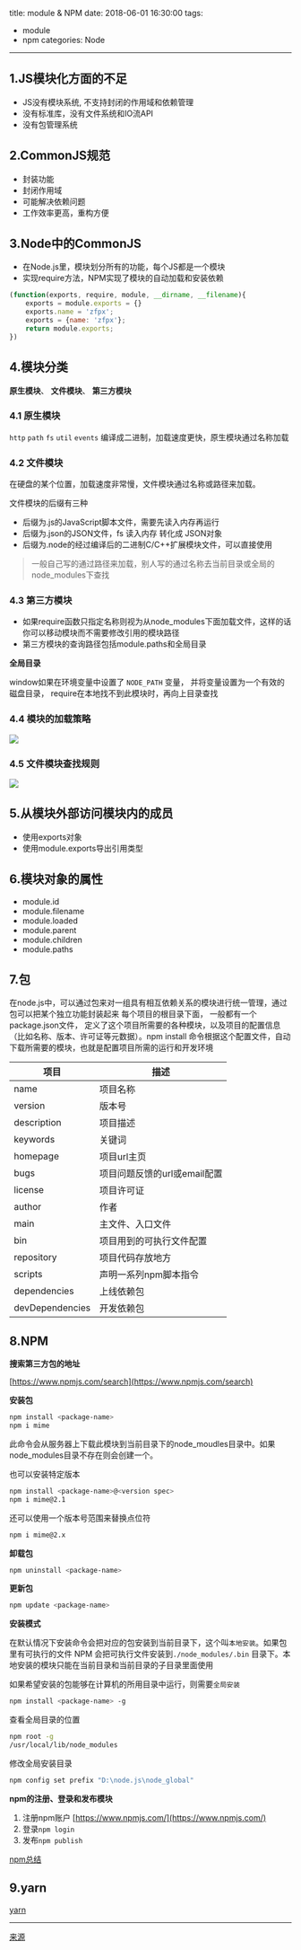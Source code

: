 title: module & NPM
date: 2018-06-01 16:30:00
tags: 
- module
- npm 
categories: Node
---

## 1.JS模块化方面的不足

* JS没有模块系统, 不支持封闭的作用域和依赖管理
* 没有标准库，没有文件系统和IO流API
* 没有包管理系统 

## 2.CommonJS规范

* 封装功能
* 封闭作用域
* 可能解决依赖问题
* 工作效率更高，重构方便

## 3.Node中的CommonJS

* 在Node.js里，模块划分所有的功能，每个JS都是一个模块
* 实现require方法，NPM实现了模块的自动加载和安装依赖

``` js
(function(exports, require, module, __dirname, __filename){
    exports = module.exports = {}
    exports.name = 'zfpx';
    exports = {name: 'zfpx'};
    return module.exports;
})

```

## 4.模块分类

**原生模块**、 **文件模块**、 **第三方模块**

### 4.1 原生模块

`http` `path` `fs` `util` `events` 编译成二进制，加载速度更快，原生模块通过名称加载

### 4.2 文件模块

在硬盘的某个位置，加载速度非常慢，文件模块通过名称或路径来加载。

文件模块的后缀有三种

* 后缀为.js的JavaScript脚本文件，需要先读入内存再运行
* 后缀为.json的JSON文件，fs 读入内存 转化成 JSON对象
* 后缀为.node的经过编译后的二进制C/C++扩展模块文件，可以直接使用

> 一般自己写的通过路径来加载，别人写的通过名称去当前目录或全局的node_modules下查找  

### 4.3 第三方模块

* 如果require函数只指定名称则视为从node_modules下面加载文件，这样的话你可以移动模块而不需要修改引用的模块路径
* 第三方模块的查询路径包括module.paths和全局目录 

**全局目录**

window如果在环境变量中设置了 `NODE_PATH` 变量， 并将变量设置为一个有效的磁盘目录，
require在本地找不到此模块时，再向上目录查找

### 4.4 模块的加载策略

![](8.模块/lookmodule.png)

### 4.5 文件模块查找规则

![](8.模块/lookfile.png)

## 5.从模块外部访问模块内的成员

* 使用exports对象
* 使用module.exports导出引用类型

## 6.模块对象的属性

* module.id
* module.filename
* module.loaded
* module.parent
* module.children
* module.paths

## 7.包

在node.js中，可以通过包来对一组具有相互依赖关系的模块进行统一管理，通过包可以把某个独立功能封装起来 每个项目的根目录下面， 一般都有一个package.json文件， 定义了这个项目所需要的各种模块，以及项目的配置信息（比如名称、版本、许可证等元数据）。npm install 命令根据这个配置文件，自动下载所需要的模块，也就是配置项目所需的运行和开发环境

|项目|描述|
|---|---|
|name       |项目名称|
|version    |版本号|
|description|项目描述|
|keywords   |关键词|
|homepage   |项目url主页|
|bugs       |项目问题反馈的url或email配置|
|license    |项目许可证|
|author     |作者|
|main       |主文件、入口文件|
|bin        |项目用到的可执行文件配置|
|repository |项目代码存放地方|
|scripts    |声明一系列npm脚本指令|
|dependencies   |上线依赖包|
|devDependencies|开发依赖包|


## 8.NPM

**搜索第三方包的地址**

[https://www.npmjs.com/search](https://www.npmjs.com/search)


**安装包**

``` bash
npm install <package-name>
npm i mime
```

此命令会从服务器上下载此模块到当前目录下的node_moudles目录中。如果node_modules目录不存在则会创建一个。

也可以安装特定版本

``` bash
npm install <package-name>@<version spec>
npm i mime@2.1
```

还可以使用一个版本号范围来替换点位符

``` bash
npm i mime@2.x
```

**卸载包**

``` bash
npm uninstall <package-name>
```

**更新包**

``` bash
npm update <package-name>
```

**安装模式**

在默认情况下安装命令会把对应的包安装到当前目录下，这个叫`本地安装`。如果包里有可执行的文件 NPM 会把可执行文件安装到`./node_modules/.bin` 目录下。本地安装的模块只能在当前目录和当前目录的子目录里面使用

如果希望安装的包能够在计算机的所用目录中运行，则需要`全局安装`

``` bash
npm install <package-name> -g
```

查看全局目录的位置

``` bash
npm root -g
/usr/local/lib/node_modules
```

修改全局安装目录

``` bash
npm config set prefix "D:\node.js\node_global"
```

**npm的注册、登录和发布模块**

1. 注册npm账户 [https://www.npmjs.com/](https://www.npmjs.com/)
2. 登录`npm login`
3. 发布`npm publish`

[npm总结](https://www.tuicool.com/articles/VB7nYn)

## 9.yarn

[yarn](https://yarn.bootcss.com/)


---

[来源](https://zhufengzhufeng.github.io/201802/html/8.module&NPM.html)